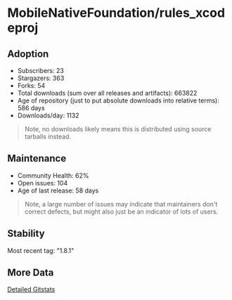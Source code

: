 # MobileNativeFoundation/rules_xcodeproj

## Adoption

- Subscribers: 23
- Stargazers: 363
- Forks: 54
- Total downloads (sum over all releases and artifacts): 663822
- Age of repository (just to put absolute downloads into relative terms): 586 days
- Downloads/day: 1132

> Note, no downloads likely means this is distributed using source tarballs instead.

## Maintenance

- Community Health: 62%
- Open issues: 104
- Age of last release: 58 days

> Note, a large number of issues may indicate that maintainers don't correct defects, but might also
> just be an indicator of lots of users.

## Stability

Most recent tag: "1.8.1"

## More Data

[Detailed Gitstats](/bazel-catalog/gitstats/MobileNativeFoundation/rules_xcodeproj)

